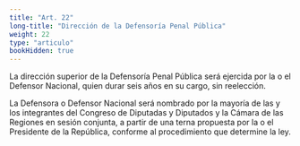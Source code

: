 ```yaml
---
title: "Art. 22"
long-title: "Dirección de la Defensoría Penal Pública"
weight: 22
type: "articulo"
bookHidden: true
---
```

La dirección superior de la Defensoría Penal Pública será ejercida por la o el Defensor Nacional, quien durar seis años en su cargo, sin reelección.

La Defensora o Defensor Nacional será nombrado por la mayoría de las y los integrantes del Congreso de Diputadas y Diputados y la Cámara de las Regiones en sesión conjunta, a partir de una terna propuesta por la o el Presidente de la República, conforme al procedimiento que determine la ley.
 